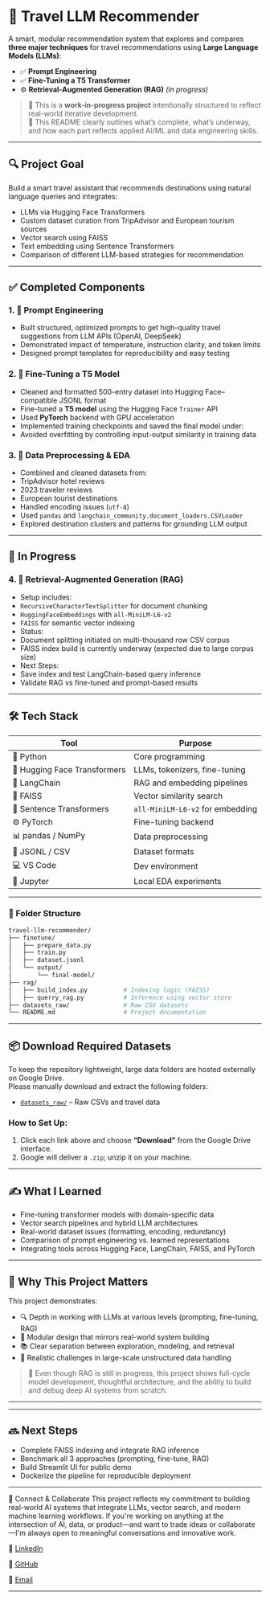 # 🧠 Travel LLM Recommender

A smart, modular recommendation system that explores and compares **three major techniques** for travel recommendations using **Large Language Models (LLMs)**:

- ✅ **Prompt Engineering**
- ✅ **Fine-Tuning a T5 Transformer**
- ⚙️ **Retrieval-Augmented Generation (RAG)** *(in progress)*

> 🚧 This is a **work-in-progress project** intentionally structured to reflect real-world iterative development.  
> 💼 This README clearly outlines what’s complete, what’s underway, and how each part reflects applied AI/ML and data engineering skills.

---

## 🔍 Project Goal

Build a smart travel assistant that recommends destinations using natural language queries and integrates:

- LLMs via Hugging Face Transformers  
- Custom dataset curation from TripAdvisor and European tourism sources  
- Vector search using FAISS  
- Text embedding using Sentence Transformers  
- Comparison of different LLM-based strategies for recommendation

---

## ✅ Completed Components

### 1. 🔧 Prompt Engineering

- Built structured, optimized prompts to get high-quality travel suggestions from LLM APIs (OpenAI, DeepSeek)
- Demonstrated impact of temperature, instruction clarity, and token limits
- Designed prompt templates for reproducibility and easy testing

### 2. 🧪 Fine-Tuning a T5 Model

- Cleaned and formatted 500-entry dataset into Hugging Face–compatible JSONL format
- Fine-tuned a **T5 model** using the Hugging Face `Trainer` API
- Used **PyTorch** backend with GPU acceleration
- Implemented training checkpoints and saved the final model under:
- Avoided overfitting by controlling input-output similarity in training data

### 3. 📁 Data Preprocessing & EDA

- Combined and cleaned datasets from:
- TripAdvisor hotel reviews
- 2023 traveler reviews
- European tourist destinations
- Handled encoding issues (`utf-8`)
- Used `pandas` and `langchain_community.document_loaders.CSVLoader`
- Explored destination clusters and patterns for grounding LLM output

---

## 🚧 In Progress

### 4. 🔄 Retrieval-Augmented Generation (RAG)

- Setup includes:
- `RecursiveCharacterTextSplitter` for document chunking
- `HuggingFaceEmbeddings` with `all-MiniLM-L6-v2`
- `FAISS` for semantic vector indexing
- Status:
- Document splitting initiated on multi-thousand row CSV corpus
- FAISS index build is currently underway (expected due to large corpus size)
- Next Steps:
- Save index and test LangChain-based query inference
- Validate RAG vs fine-tuned and prompt-based results

---

## 🛠️ Tech Stack

| Tool | Purpose |
|------|---------|
| 🐍 Python | Core programming |
| 🧠 Hugging Face Transformers | LLMs, tokenizers, fine-tuning |
| 🔗 LangChain | RAG and embedding pipelines |
| 🧮 FAISS | Vector similarity search |
| 🧬 Sentence Transformers | `all-MiniLM-L6-v2` for embedding |
| ⚙️ PyTorch | Fine-tuning backend |
| 📊 pandas / NumPy | Data preprocessing |
| 📁 JSONL / CSV | Dataset formats |
| 💻 VS Code | Dev environment |
| 🧪 Jupyter | Local EDA experiments |

---

### 📁 Folder Structure

```bash
travel-llm-recommender/
├── finetune/
│   ├── prepare_data.py
│   ├── train.py
│   ├── dataset.jsonl
│   └── output/
│       └── final-model/
├── rag/
│   ├── build_index.py          # Indexing logic (FAISS)
│   ├── querry_rag.py           # Inference using vector store
├── datasets_raw/               # Raw CSV datasets
└── README.md                   # Project documentation
```
---

## 📦 Download Required Datasets

To keep the repository lightweight, large data folders are hosted externally on Google Drive.  
Please manually download and extract the following folders:

- [`datasets_raw/`](https://drive.google.com/drive/folders/1VKZX22fWZjsI6xKxy8oFEc2UxH3_V5Nz?usp=sharing) – Raw CSVs and travel data


### How to Set Up:

1. Click each link above and choose **“Download”** from the Google Drive interface.
2. Google will deliver a `.zip`; unzip it on your machine.

---

## ✍️ What I Learned

- Fine-tuning transformer models with domain-specific data
- Vector search pipelines and hybrid LLM architectures
- Real-world dataset issues (formatting, encoding, redundancy)
- Comparison of prompt engineering vs. learned representations
- Integrating tools across Hugging Face, LangChain, FAISS, and PyTorch

---

## 📌 Why This Project Matters

This project demonstrates:

- 🔍 Depth in working with LLMs at various levels (prompting, fine-tuning, RAG)
- 🧱 Modular design that mirrors real-world system building
- 📚 Clear separation between exploration, modeling, and retrieval
- 🧩 Realistic challenges in large-scale unstructured data handling

> 🧠 Even though RAG is still in progress, this project shows full-cycle model development, thoughtful architecture, and the ability to build and debug deep AI systems from scratch.

---

---

## 🔜 Next Steps

- Complete FAISS indexing and integrate RAG inference  
- Benchmark all 3 approaches (prompting, fine-tune, RAG)  
- Build Streamlit UI for public demo  
- Dockerize the pipeline for reproducible deployment

---


🤝 Connect & Collaborate
This project reflects my commitment to building real-world AI systems that integrate LLMs, vector search, and modern machine learning workflows.
If you're working on anything at the intersection of AI, data, or product—and want to trade ideas or collaborate—I'm always open to meaningful conversations and innovative work.

💼 [LinkedIn](https://www.linkedin.com/in/mohammad-abbasi-393254263/)

🧠 [GitHub](https://github.com/turtlebackmendelevium)

📨 [Email](ayaan.abbasi01@outlook.com)



---

